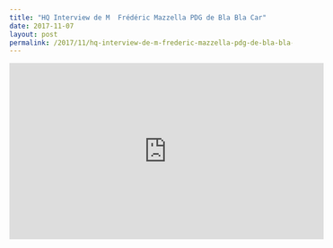 ```yaml
---
title: "HQ Interview de M  Frédéric Mazzella PDG de Bla Bla Car"
date: 2017-11-07
layout: post
permalink: /2017/11/hq-interview-de-m-frederic-mazzella-pdg-de-bla-bla-car.html
---
```


<iframe width="560" height="315" src="https://www.youtube.com/embed/hIPrI6DAF7w" frameborder="0" allowfullscreen></iframe>